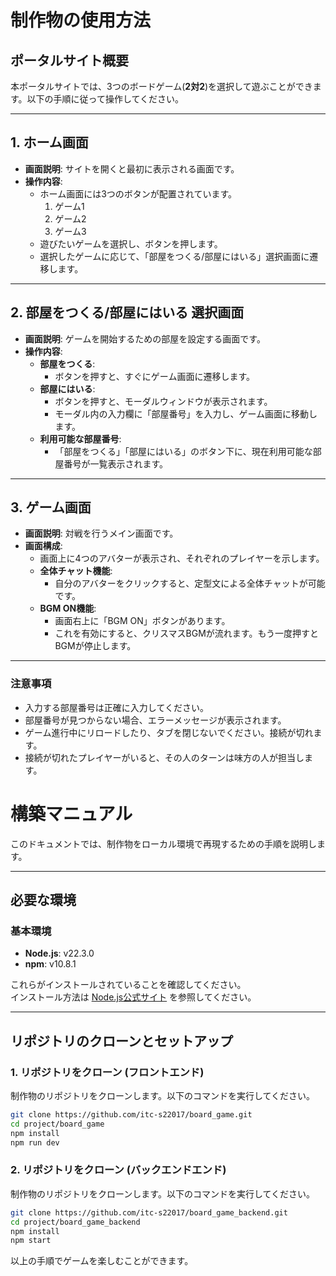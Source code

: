 
# 制作物の使用方法

## ポータルサイト概要
本ポータルサイトでは、3つのボードゲーム(**2対2**)を選択して遊ぶことができます。以下の手順に従って操作してください。

---

## 1. ホーム画面
- **画面説明**: サイトを開くと最初に表示される画面です。
- **操作内容**:
  - ホーム画面には3つのボタンが配置されています。
    1. ゲーム1
    2. ゲーム2
    3. ゲーム3
  - 遊びたいゲームを選択し、ボタンを押します。
  - 選択したゲームに応じて、「部屋をつくる/部屋にはいる」選択画面に遷移します。

---

## 2. 部屋をつくる/部屋にはいる 選択画面
- **画面説明**: ゲームを開始するための部屋を設定する画面です。
- **操作内容**:
  - **部屋をつくる**:
    - ボタンを押すと、すぐにゲーム画面に遷移します。
  - **部屋にはいる**:
    - ボタンを押すと、モーダルウィンドウが表示されます。
    - モーダル内の入力欄に「部屋番号」を入力し、ゲーム画面に移動します。
  - **利用可能な部屋番号**:
    - 「部屋をつくる」「部屋にはいる」のボタン下に、現在利用可能な部屋番号が一覧表示されます。

---

## 3. ゲーム画面
- **画面説明**: 対戦を行うメイン画面です。
- **画面構成**:
  - 画面上に4つのアバターが表示され、それぞれのプレイヤーを示します。
  - **全体チャット機能**:
    - 自分のアバターをクリックすると、定型文による全体チャットが可能です。
  - **BGM ON機能**:
    - 画面右上に「BGM ON」ボタンがあります。
    - これを有効にすると、クリスマスBGMが流れます。もう一度押すとBGMが停止します。

---

### 注意事項
- 入力する部屋番号は正確に入力してください。
- 部屋番号が見つからない場合、エラーメッセージが表示されます。
- ゲーム進行中にリロードしたり、タブを閉じないでください。接続が切れます。
- 接続が切れたプレイヤーがいると、その人のターンは味方の人が担当します。



# 構築マニュアル

このドキュメントでは、制作物をローカル環境で再現するための手順を説明します。

---

## 必要な環境
### 基本環境
- **Node.js**: v22.3.0  
- **npm**: v10.8.1  

これらがインストールされていることを確認してください。  
インストール方法は [Node.js公式サイト](https://nodejs.org/) を参照してください。

---

## リポジトリのクローンとセットアップ

### 1. リポジトリをクローン (フロントエンド)
制作物のリポジトリをクローンします。以下のコマンドを実行してください。  

```bash
git clone https://github.com/itc-s22017/board_game.git
cd project/board_game
npm install
npm run dev
```

### 2. リポジトリをクローン (バックエンドエンド)
制作物のリポジトリをクローンします。以下のコマンドを実行してください。  

```bash
git clone https://github.com/itc-s22017/board_game_backend.git
cd project/board_game_backend
npm install
npm start
```



以上の手順でゲームを楽しむことができます。
